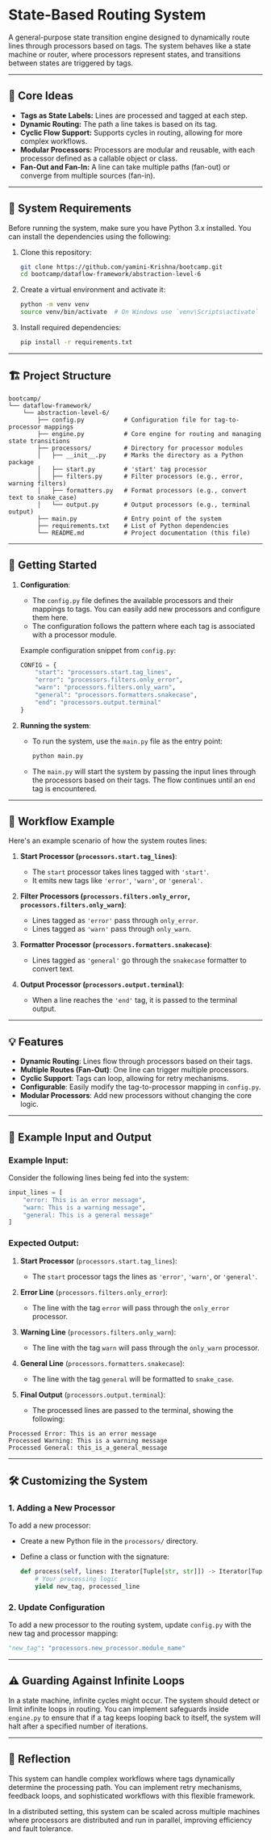 
# State-Based Routing System 

A general-purpose state transition engine designed to dynamically route lines through processors based on tags. The system behaves like a state machine or router, where processors represent states, and transitions between states are triggered by tags.

---

## 🧩 Core Ideas

- **Tags as State Labels:** Lines are processed and tagged at each step.
- **Dynamic Routing:** The path a line takes is based on its tag.
- **Cyclic Flow Support:** Supports cycles in routing, allowing for more complex workflows.
- **Modular Processors:** Processors are modular and reusable, with each processor defined as a callable object or class.
- **Fan-Out and Fan-In:** A line can take multiple paths (fan-out) or converge from multiple sources (fan-in).

---

## 🔧 System Requirements

Before running the system, make sure you have Python 3.x installed. You can install the dependencies using the following:

1. Clone this repository:
   ```bash
   git clone https://github.com/yamini-Krishna/bootcamp.git
   cd bootcamp/dataflow-framework/abstraction-level-6
   ````

2. Create a virtual environment and activate it:

   ```bash
   python -m venv venv
   source venv/bin/activate  # On Windows use `venv\Scripts\activate`
   ```

3. Install required dependencies:

   ```bash
   pip install -r requirements.txt
   ```

---

## 🏗️ Project Structure

```
bootcamp/
└── dataflow-framework/
    └── abstraction-level-6/
        ├── config.py           # Configuration file for tag-to-processor mappings
        ├── engine.py           # Core engine for routing and managing state transitions
        ├── processors/         # Directory for processor modules
        │   ├── __init__.py     # Marks the directory as a Python package
        │   ├── start.py        # 'start' tag processor
        │   ├── filters.py      # Filter processors (e.g., error, warning filters)
        │   ├── formatters.py   # Format processors (e.g., convert text to snake_case)
        │   └── output.py       # Output processors (e.g., terminal output)
        ├── main.py             # Entry point of the system
        ├── requirements.txt    # List of Python dependencies
        └── README.md           # Project documentation (this file)
```

---

## 🚀 Getting Started

1. **Configuration**:

   * The `config.py` file defines the available processors and their mappings to tags. You can easily add new processors and configure them here.
   * The configuration follows the pattern where each tag is associated with a processor module.

   Example configuration snippet from `config.py`:

   ```python
   CONFIG = {
       "start": "processors.start.tag_lines",
       "error": "processors.filters.only_error",
       "warn": "processors.filters.only_warn",
       "general": "processors.formatters.snakecase",
       "end": "processors.output.terminal"
   }
   ```

2. **Running the system**:

   * To run the system, use the `main.py` file as the entry point:

     ```bash
     python main.py
     ```

   * The `main.py` will start the system by passing the input lines through the processors based on their tags. The flow continues until an `end` tag is encountered.

---

## 🔄 Workflow Example

Here's an example scenario of how the system routes lines:

1. **Start Processor (`processors.start.tag_lines`)**:

   * The `start` processor takes lines tagged with `'start'`.
   * It emits new tags like `'error'`, `'warn'`, or `'general'`.

2. **Filter Processors (`processors.filters.only_error`, `processors.filters.only_warn`)**:

   * Lines tagged as `'error'` pass through `only_error`.
   * Lines tagged as `'warn'` pass through `only_warn`.

3. **Formatter Processor (`processors.formatters.snakecase`)**:

   * Lines tagged as `'general'` go through the `snakecase` formatter to convert text.

4. **Output Processor (`processors.output.terminal`)**:

   * When a line reaches the `'end'` tag, it is passed to the terminal output.

---

## 💡 Features

* **Dynamic Routing**: Lines flow through processors based on their tags.
* **Multiple Routes (Fan-Out)**: One line can trigger multiple processors.
* **Cyclic Support**: Tags can loop, allowing for retry mechanisms.
* **Configurable**: Easily modify the tag-to-processor mapping in `config.py`.
* **Modular Processors**: Add new processors without changing the core logic.

---

## 📝 Example Input and Output

### Example Input:

Consider the following lines being fed into the system:

```python
input_lines = [
    "error: This is an error message",
    "warn: This is a warning message",
    "general: This is a general message"
]
```

### Expected Output:

1. **Start Processor** (`processors.start.tag_lines`):

   * The `start` processor tags the lines as `'error'`, `'warn'`, or `'general'`.

2. **Error Line** (`processors.filters.only_error`):

   * The line with the tag `error` will pass through the `only_error` processor.

3. **Warning Line** (`processors.filters.only_warn`):

   * The line with the tag `warn` will pass through the `only_warn` processor.

4. **General Line** (`processors.formatters.snakecase`):

   * The line with the tag `general` will be formatted to `snake_case`.

5. **Final Output** (`processors.output.terminal`):

   * The processed lines are passed to the terminal, showing the following:

```
Processed Error: This is an error message
Processed Warning: This is a warning message
Processed General: this_is_a_general_message
```

---

## 🛠️ Customizing the System

### 1. **Adding a New Processor**

To add a new processor:

* Create a new Python file in the `processors/` directory.
* Define a class or function with the signature:

  ```python
  def process(self, lines: Iterator[Tuple[str, str]]) -> Iterator[Tuple[str, str]]:
      # Your processing logic
      yield new_tag, processed_line
  ```

### 2. **Update Configuration**

To add a new processor to the routing system, update `config.py` with the new tag and processor mapping:

```python
"new_tag": "processors.new_processor.module_name"
```

---

## ⚠️ Guarding Against Infinite Loops

In a state machine, infinite cycles might occur. The system should detect or limit infinite loops in routing. You can implement safeguards inside `engine.py` to ensure that if a tag keeps looping back to itself, the system will halt after a specified number of iterations.

---

## 📝 Reflection

This system can handle complex workflows where tags dynamically determine the processing path. You can implement retry mechanisms, feedback loops, and sophisticated workflows with this flexible framework.

In a distributed setting, this system can be scaled across multiple machines where processors are distributed and run in parallel, improving efficiency and fault tolerance.

